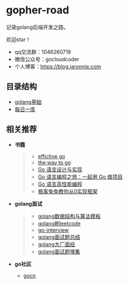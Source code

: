 # gopher-road

记录golang后端开发之路。

欢迎star！

* qq交流群：1046260719
* 微信公众号：gocloudcoder
* 个人博客：https://blog.jaronnie.com

## 目录结构

* [golang基础](gopher)
* [每日一库](a-daily-library)

## 相关推荐

* **书籍**

  > * [effictive go](https://go-zh.org/doc/effective_go.html)
  > * [the way to go](https://github.com/unknwon/the-way-to-go_ZH_CN/blob/master/eBook/directory.md)
  > * [Go 语言设计与实现](https://draveness.me/golang)
  > * [Go 语言编程之旅：一起用 Go 做项目](https://golang2.eddycjy.com/)
  > * [Go 语言高性能编程](https://geektutu.com/post/high-performance-go.html)
  > * [极客兔兔教你从0实现框架](https://github.com/geektutu/7days-golang)

* **golang面试**

  > * [golang数据结构与算法模板](https://greyireland.gitbook.io/algorithm-pattern/)
  > * [golang刷leetcode](https://books.halfrost.com/leetcode/)
  > * [go-interview](https://github.com/menggggggg/go-interview/)
  > * [golang面试题总结](https://www.jishuchi.com/read/go-interview/3435)
  > * [golang大厂面经](https://www.nowcoder.com/discuss/145338?type=2&order=3&pos=15&page=1)
  > * [golang面试题搜集](https://github.com/lifei6671/interview-go)

* **go社区**
  
  * [gocn](http://gocn.vip)


